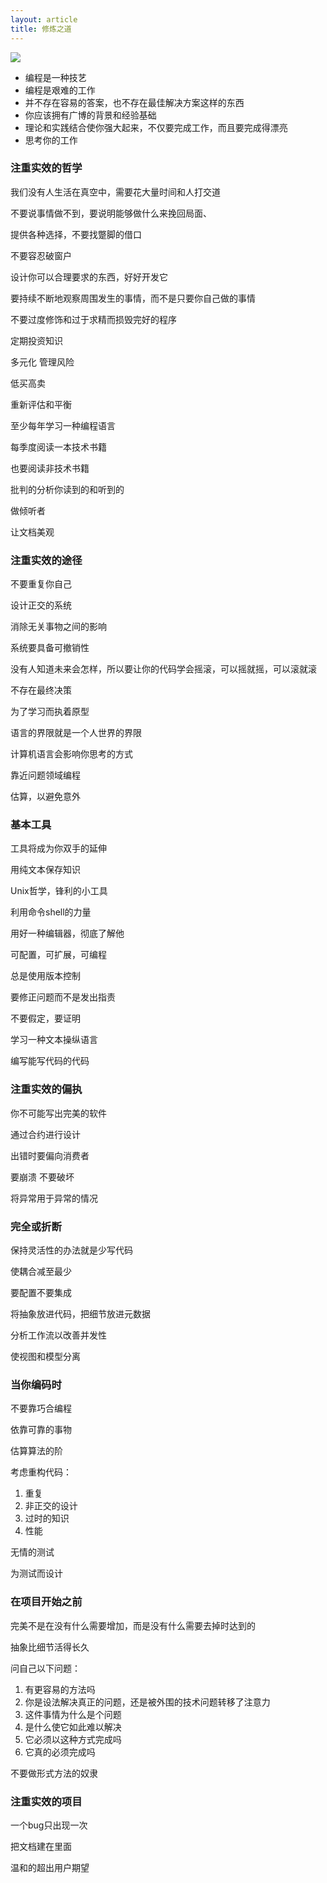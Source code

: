 ```yaml
---
layout: article
title: 修炼之道
---
```

![](https://img3.doubanio.com/view/subject/l/public/s3957204.jpg)

- 编程是一种技艺
- 编程是艰难的工作
- 并不存在容易的答案，也不存在最佳解决方案这样的东西
- 你应该拥有广博的背景和经验基础
- 理论和实践结合使你强大起来，不仅要完成工作，而且要完成得漂亮
- 思考你的工作

### 注重实效的哲学

我们没有人生活在真空中，需要花大量时间和人打交道

不要说事情做不到，要说明能够做什么来挽回局面、

提供各种选择，不要找蹩脚的借口

不要容忍破窗户

设计你可以合理要求的东西，好好开发它

要持续不断地观察周围发生的事情，而不是只要你自己做的事情

不要过度修饰和过于求精而损毁完好的程序

定期投资知识

多元化
管理风险

低买高卖

重新评估和平衡

至少每年学习一种编程语言

每季度阅读一本技术书籍

也要阅读非技术书籍

批判的分析你读到的和听到的

做倾听者

让文档美观

### 注重实效的途径

不要重复你自己

设计正交的系统

消除无关事物之间的影响

系统要具备可撤销性

没有人知道未来会怎样，所以要让你的代码学会摇滚，可以摇就摇，可以滚就滚

不存在最终决策

为了学习而执着原型

语言的界限就是一个人世界的界限

计算机语言会影响你思考的方式

靠近问题领域编程

估算，以避免意外


### 基本工具

工具将成为你双手的延伸

用纯文本保存知识

Unix哲学，锋利的小工具

利用命令shell的力量

用好一种编辑器，彻底了解他

可配置，可扩展，可编程

总是使用版本控制

要修正问题而不是发出指责


不要假定，要证明

学习一种文本操纵语言

编写能写代码的代码

### 注重实效的偏执

你不可能写出完美的软件

通过合约进行设计

出错时要偏向消费者

要崩溃 不要破坏

将异常用于异常的情况

### 完全或折断

保持灵活性的办法就是少写代码

使耦合减至最少


要配置不要集成

将抽象放进代码，把细节放进元数据

分析工作流以改善并发性

使视图和模型分离


### 当你编码时

不要靠巧合编程

依靠可靠的事物

估算算法的阶

考虑重构代码：

1. 重复
2. 非正交的设计
3. 过时的知识
4. 性能

无情的测试

为测试而设计

### 在项目开始之前

完美不是在没有什么需要增加，而是没有什么需要去掉时达到的

抽象比细节活得长久

问自己以下问题：

1. 有更容易的方法吗
2. 你是设法解决真正的问题，还是被外围的技术问题转移了注意力
3. 这件事情为什么是个问题
4. 是什么使它如此难以解决
5. 它必须以这种方式完成吗
6. 它真的必须完成吗

不要做形式方法的奴隶

### 注重实效的项目

一个bug只出现一次

把文档建在里面

温和的超出用户期望
